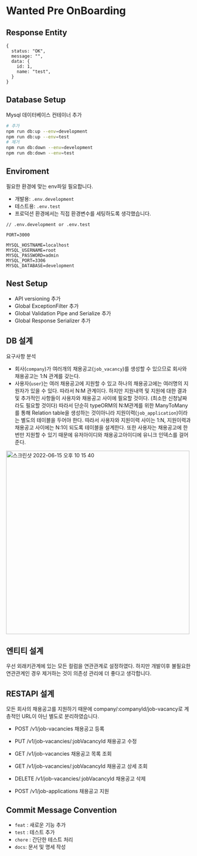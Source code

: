 # Wanted Pre OnBoarding

## Response Entity

```
{
  status: "OK",
  message: "",
  data: {
    id: 1,
    name: "test",
  }
}
```

## Database Setup

Mysql 데이터베이스 컨테이너 추가

```bash
# 추가
npm run db:up --env=development
npm run db:up --env=test
# 제거
npm run db:down --env=development
npm run db:down --env=test
```

## Enviroment

필요한 환경에 맞는 env파일 필요합니다.

- 개발용: `.env.development`
- 테스트용: `.env.test`
- 프로덕션 환경에서는 직접 환경변수를 세팅하도록 생각했습니다.

```
// .env.development or .env.test

PORT=3000

MYSQL_HOSTNAME=localhost
MYSQL_USERNAME=root
MYSQL_PASSWORD=admin
MYSQL_PORT=3306
MYSQL_DATABASE=development

```

## Nest Setup

- API versioning 추가
- Global ExceptionFilter 추가
- Global Validation Pipe and Serialize 추가
- Global Response Serializer 추가

## DB 설계

요구사항 분석

- 회사(`company`)가 여러개의 채용공고(`job_vacancy`)를 생성할 수 있으므로 회사와 채용공고는 1:N 관계를 갖는다.
- 사용자(`user`)는 여러 채용공고에 지원할 수 있고 하나의 채용공고에는 여러명의 지원자가 있을 수 있다. 따라서 N:M 관계이다. 하지만 지원내역 및 지원에 대한 결과 및 추가적인 사항들이 사용자와 채용공고 사이에 필요할 것이다. (최소한 신청날짜라도 필요할 것이다) 따라서 단순히 typeORM의 N:M관계를 위한 ManyToMany를 통해 Relation table을 생성하는 것이아니라 지원이력(`job_application`)이라는 별도의 테이블을 두어야 한다. 따라서 사용자와 지원이력 사이는 1:N, 지원이력과 채용공고 사이에는 N:1이 되도록 테이블을 설계한다. 또한 사용자는 채용공고에 한번만 지원할 수 있기 때문에 유저아이디와 채용공고아이디에 유니크 인덱스를 걸어준다.

<img width="500" alt="스크린샷 2022-06-15 오후 10 15 40" src="https://user-images.githubusercontent.com/67570061/173836572-d2241211-7bd7-41df-af94-ee1885f1ce7b.png">

## 엔티티 설계

우선 외래키관계에 있는 모든 컬럼을 연관관계로 설정하였다.
하지만 개발이후 불필요한 연관관계인 경우 제거하는 것이 의존성 관리에 더 좋다고 생각합니다.

## RESTAPI 설계

모든 회사의 채용공고를 지원하기 때문에 company/:companyId/job-vacancy로 계층적인 URL이 아닌 별도로 분리하였습니다.

- POST /v1/job-vacancies 채용공고 등록
- PUT /v1/job-vacancies/:jobVacancyId 채용공고 수정
- GET /v1/job-vacancies 채용공고 목록 조회
- GET /v1/job-vacancies/:jobVacancyId 채용공고 상세 조회
- DELETE /v1/job-vacancies/:jobVacancyId 채용공고 삭제

- POST /v1/job-applications 채용공고 지원

## Commit Message Convention

- `feat` : 새로운 기능 추가
- `test` : 테스트 추가
- `chore` : 간단한 테스트 처리
- `docs`: 문서 및 명세 작성
